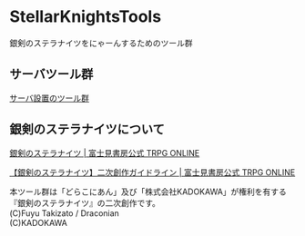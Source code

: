 # StellarKnightsTools
銀剣のステラナイツをにゃーんするためのツール群

## サーバツール群

[サーバ設置のツール群](./server)

## 銀剣のステラナイツについて

[銀剣のステラナイツ | 富士見書房公式 TRPG ONLINE](https://fujimi-trpg-online.jp/game/stellar.html)


[【銀剣のステラナイツ】二次創作ガイドライン | 富士見書房公式 TRPG ONLINE](https://fujimi-trpg-online.jp/info/stellar_ug.html)

本ツール群は「どらこにあん」及び「株式会社KADOKAWA」が権利を有する『銀剣のステラナイツ』の二次創作です。   
(C)Fuyu Takizato / Draconian   
(C)KADOKAWA